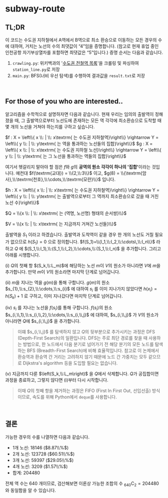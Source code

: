 # subway-route

## TL;DR
이 코드는 수도권 지하철에서 A역에서 B역으로 최소 환승으로 이동하는 모든 경우의 수에 대하여, 거치는 노선의 수의 최댓값이 “$4$”임을 증명합니다. (참고로 현재 휴업 중인 인천공항 자기부상열차를 포함하면 최댓값은 “$5$”입니다.)
증명 순서는 다음과 같습니다.
1. `crawling.py`: 위키백과의 '[수도권 전철역 목록](https://ko.wikipedia.org/wiki/%EC%88%98%EB%8F%84%EA%B6%8C_%EC%A0%84%EC%B2%A0%EC%97%AD_%EB%AA%A9%EB%A1%9D)'을 크롤링 및 파싱하여 `station_line.py`로 저장
2. `main.py`: BFS(너비 우선 탐색)를 수행하여 결과값을 `result.txt`로 저장

<br>

## For those of you who are interested..

알고리즘을 수학적으로 설명하자면 다음과 같습니다. 현재 우리는 임의의 출발역이 정해졌을 때, 그 출발역으로부터 노선도에 존재하는 모든 역 각각에 최소환승으로 도착할 때 몇 개의 노선을 거쳐야 하는지를 구하고 싶습니다.

$f : X = \left\\{ x \\: | \\: x\textrm{ 는 수도권 지하철역}\right\\} \rightarrow  Y = \left\\{ y \\: | \\: y\textrm{ 는 역을 통과하는 노선들의 집합}\right\\}$
$g : X = \left\\{ x \\: | \\: x\textrm{ 는 수도권 지하철 노선}\right\\}  \rightarrow  Y = \left\\{ y \\: | \\: y\textrm{ 는 그 노선을 통과하는 역들의 집합}\right\\}$

여기서 헷갈리지 말아야 할 점은 $f$와 $g$의 <b>공역의 원소 각각이 하나의 '집합'</b>이라는 것입니다. 예컨대 $f(\textrm{교대}) = \\{2,\\:3\\}$ 이고, $g(8) = \\{\textrm{암사},\\:\textrm{천호},\\:\cdots,\\:\textrm{모란}\\}$ 입니다.

$h : X = \left\\{ x \\: | \\: x\textrm{ 는 수도권 지하철역}\right\\} \rightarrow  Y = \left\\{ y \\: | \\: y\textrm{ 는 출발역으로부터 그 역까지 최소환승으로 갔을 때 거친 노선 수}\right\\}$

$Q = \\{x \\: | \\: x\textrm{ 는 (역명, 노선명) 형태의 순서쌍}\\}$

$V = \\{x \\: | \\: x\textrm{ 는 지금까지 거쳐간 노선들}\\}$

출발역을 $S_1$ 이라고 하겠습니다. 출발역과 도착역이 같을 경우 한 개의 노선도 거칠 필요가 없으므로 $h(S_1)=0$ 으로 정의합니다. $f(S_1)=\\{l_1,\\:l_2,\\:\cdots\,\\:l_n\\}$ 라 하고 $Q$ 에 $(S_1,\\:l_1),\\:(S_1,\\:l_2),\\:\cdots,\\:(S_1,\\:l_n)$ 을 추가합니다. 그리고 아래를 시행합니다.

(i) $Q$의 첫째 항 $(S_k,\\:L_m)$에 해당하는 노선 $m$이 $V$의 원소가 아니라면 $V$에 $m$을 추가합니다. 만약 $m$이 $V$의 원소라면 마지막 단계로 넘어갑니다.

(ii) $m$을 지나는 역을 $g(m)$을 통해 구합니다. $g(m)$의 원소 $s_{1},\\:s_{2},\\:\cdots,\\:s_{i}$ 에 대하여 $s_{i}$ 를 이미 지나가지 않았다면 $h\left(x_i\right) = h\left(S_k\right) + 1$ 로 구하고, 이미 지나갔다면 마지막 단계로 넘어갑니다.

(iv) $s_{i}$ 를 지나는 노선을 $f\left(s_i\right)$를 통해 구합니다. $f\left(s_i\right)$의 원소 $s_{i,\\,1},\\:s_{i,\\,2},\\:\cdots,\\:s_{i,\\,j}$ 에 대하여, $s_{i,\\,j}$ 가 $V$의 원소가 아니라면 $Q$에 $s_{i,\\,j}$ 을 추가합니다.

> 이떄 $s_{i,\\,j}$ 를 탐색하지 않고 $Q$의 뒷부분으로 추가시키는 과정은 DFS (Depth-First Search)의 일환입니다. DFS는 주로 최단 경로를 찾을 때 사용하는 방법으로, 한 노드에서 다음 분기로 넘어가기 전 해당 분기의 모든 노드를 탐색하는 BFS (Breadth-First Search)에 비해 효율적입니다. 참고로 이 논제에서 환승역과 환승역 간 거리는 고려하지 않기 때문에 노드 간 가중치는 모두 같으므로 Dijkstra's algorithm 등을 도입할 필요는 없습니다.

(v) 지금까지 다룬 $\left(S_k,\\:L_m\right)$ 을 $Q$에서 삭제합니다. $Q$가 공집합이면 과정을 종료하고, 그렇지 않다면 (i)부터 다시 시작합니다.

> 이때 $Q$의 첫째 항을 제거하는 과정은 FIFO (First In First Out, 선입선출) 방식이므로, 속도를 위해 Python에서 `deque`를 사용합니다.

<br>

## 결론
가능한 경우의 수를 나열하면 다음과 같습니다.
* 1개 노선: $18146$ ($8.87\\%$)
* 2개 노선: $123728$ ($60.51\\%$)
* 3개 노선: $59397$ ($29.05\\%$)
* 4개 노선: $3209$ ($1.57\\%$)
* 합계: $204480$

전체 역 수는 $640$ 개이므로, 검산해보면 이론상 가능한 조합의 수 ${}_{640}\mathrm{C}_2 = 204480$ 와 동일함을 알 수 있습니다.